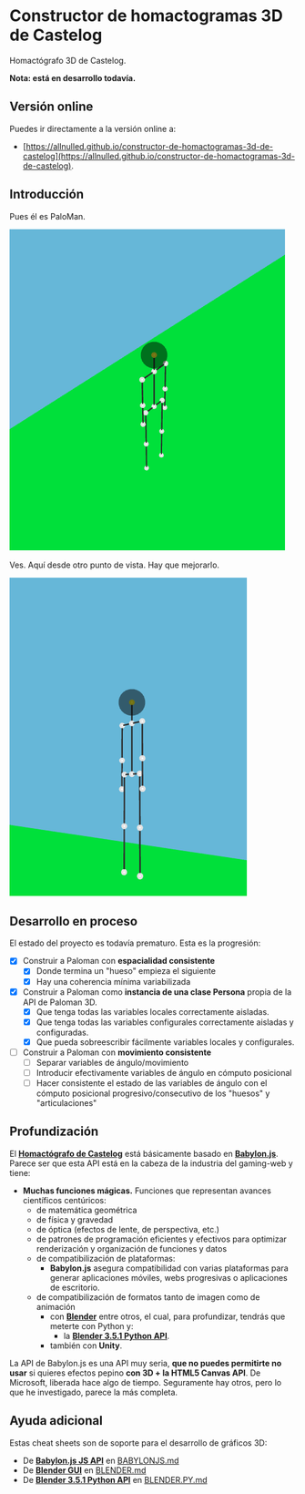 # Constructor de homactogramas 3D de Castelog

Homactógrafo 3D de Castelog.

**Nota: está en desarrollo todavía.**

## Versión online

Puedes ir directamente a la versión online a:

 - [https://allnulled.github.io/constructor-de-homactogramas-3d-de-castelog](https://allnulled.github.io/constructor-de-homactogramas-3d-de-castelog).

## Introducción

Pues él es PaloMan.

![Imagen_1_del_homactografo](./dev/imagenes/homactografo-3d.1.png)

Ves. Aquí desde otro punto de vista. Hay que mejorarlo.

![Imagen_2_del_homactografo](./dev/imagenes/homactografo-3d.2.png)

## Desarrollo en proceso

El estado del proyecto es todavía prematuro. Esta es la progresión:

 - [x] Construir a Paloman con **espacialidad consistente**
    - [x] Donde termina un "hueso" empieza el siguiente
    - [x] Hay una coherencia mínima variabilizada
 - [x] Construir a Paloman como **instancia de una clase Persona** propia de la API de Paloman 3D.
   - [x] Que tenga todas las variables locales correctamente aisladas.
   - [x] Que tenga todas las variables configurales correctamente aisladas y configuradas.
   - [x] Que pueda sobreescribir fácilmente variables locales y configurales.
 - [ ] Construir a Paloman con **movimiento consistente**
    - [ ] Separar variables de ángulo/movimiento
    - [ ] Introducir efectivamente variables de ángulo en cómputo posicional
    - [ ] Hacer consistente el estado de las variables de ángulo con el cómputo posicional progresivo/consecutivo de los "huesos" y "articulaciones"

## Profundización

El **[Homactógrafo de Castelog](#)** está básicamente basado en **[Babylon.js](https://doc.babylonjs.com/typedoc/modules/BABYLON)**. Parece ser que esta API está en la cabeza de la industria del gaming-web y tiene:
  - **Muchas funciones mágicas.**  Funciones que representan avances científicos centúricos:
    - de matemática geométrica
    - de física y gravedad
    - de óptica (efectos de lente, de perspectiva, etc.)
    - de patrones de programación eficientes y efectivos para optimizar renderización y organización de funciones y datos
    - de compatibilización de plataformas:
      - **Babylon.js** asegura compatibilidad con varias plataformas para generar aplicaciones móviles, webs progresivas o aplicaciones de escritorio.
    - de compatibilización de formatos tanto de imagen como de animación
      - con **[Blender](https://docs.blender.org/manual/en/latest/)** entre otros, el cual, para profundizar, tendrás que meterte con Python y:
        - la **[Blender 3.5.1 Python API](https://docs.blender.org/api/current/index.html)**.
      - también con **Unity**.

La API de Babylon.js es una API muy seria, **que no puedes permitirte no usar** si quieres efectos pepino **con 3D + la HTML5 Canvas API**. De Microsoft, liberada hace algo de tiempo. Seguramente hay otros, pero lo que he investigado, parece la más completa.


## Ayuda adicional

Estas cheat sheets son de soporte para el desarrollo de gráficos 3D:

 - De **[Babylon.js JS API](#)** en [BABYLONJS.md](./BABYLONJS.md)
 - De **[Blender GUI](#)** en [BLENDER.md](./BLENDER.md)
 - De **[Blender 3.5.1 Python API](#)** en [BLENDER.PY.md](./BLENDER.PY.md)